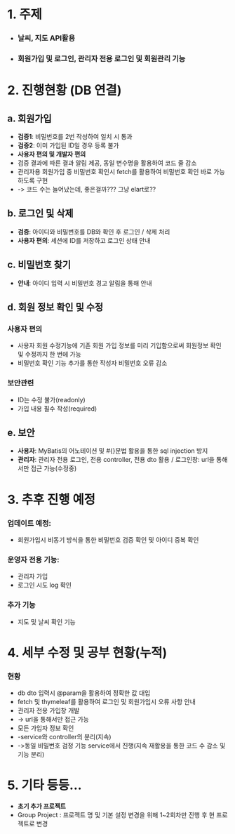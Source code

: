 # 1. 주제
- ### **날씨, 지도 API활용**
- ### **회원가입 및 로그인, 관리자 전용 로그인 및 회원관리 기능**

# 2. 진행현황 (DB 연결)
## a. 회원가입
- **검증1**: 비밀번호를 2번 작성하여 일치 시 통과
- **검증2**: 이미 가입된 ID일 경우 등록 불가
- **사용자 편의 및 개발자 편의**
- 검증 결과에 따른 결과 알림 제공, 동일 변수명을 활용하여 코드 줄 감소
- 관리자용 회원가입 중 비밀번호 확인시 fetch를 활용하여 비밀번호 확인 바로 가능하도록 구현
- -> 코드 수는 늘어났는데, 좋은걸까??? 그냥 elart로??
  
## b. 로그인 및 삭제
- **검증**: 아이디와 비밀번호를 DB와 확인 후 로그인 / 삭제 처리
- **사용자 편의**: 세션에 ID를 저장하고 로그인 상태 안내

## c. 비밀번호 찾기
- **안내**: 아이디 입력 시 비밀번호 경고 알림을 통해 안내

## d. 회원 정보 확인 및 수정
### **사용자 편의**
- 사용자 회원 수정기능에 기존 회원 가입 정보를 미리 기입함으로써 회원정보 확인 및 수정까지 한 번에 가능
- 비밀번호 확인 기능 추가를 통한 작성자 비밀번호 오류 감소
  
### **보안관련**
- ID는 수정 불가(readonly)
- 가입 내용 필수 작성(required)
## e. 보안
- **사용자**: MyBatis의 어노테이션 및 #{}문법 활용을 통한 sql injection 방지
- **관리자**: 관리자 전용 로그인, 전용 controller, 전용 dto 활용 / 로그인창: url을 통해서만 접근 가능(수정중)


# 3. 추후 진행 예정
### **업데이트 예정**:
  - 회원가입시 비동기 방식을 통한 비밀번호 검증 확인 및 아이디 중복 확인
### **운영자 전용 기능**:
  - 관리자 가입
  - 로그인 시도 log 확인
### **추가 기능**
  - 지도 및 날씨 확인 기능

 
# 4. 세부 수정 및 공부 현황(누적)
### **현황**
- db dto 입력시 @param을 활용하여 정확한 값 대입
- fetch 및 thymeleaf를 활용하여 로그인 및 회원가입시 오류 사항 안내
- 관리자 전용 가입창 개발
- -> url을 통해서만 접근 가능
- 모든 가입자 정보 확인
- -service와 controller의 분리(지속)
- ->동일 비밀번호 검정 기능 service에서 진행(지속 재활용을 통한 코드 수 감소 및 기능 분리)


# 5. 기타 등등...
- **초기 추가 프로젝트**
- Group Project : 프로젝트 명 및 기본 설정 변경을 위해 1~2회차만 진행 후 현 프로젝트로 변경
